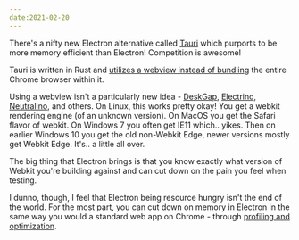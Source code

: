 ```yaml
---
date:2021-02-20
---
```

There's a nifty new Electron alternative called [Tauri][1] which purports
to be more memory efficient than Electron!  Competition is awesome!

Tauri is written in Rust and [utilizes a webview instead of bundling][2]
the entire Chrome browser within it.

Using a webview isn't a particularly new idea - [DeskGap][3], [Electrino][4], 
[Neutralino][5], and others.  On Linux, this works pretty okay!  You get a
webkit rendering engine (of an unknown version).  On MacOS you get
the Safari flavor of webkit.  On Windows 7 you often get IE11 which..
yikes.  Then on earlier Windows 10 you get the old non-Webkit Edge,
newer versions mostly get Webkit Edge.  It's.. a little all over.

The big thing that Electron brings is that you know exactly what version
of Webkit you're building against and can cut down on the pain you
feel when testing.

I dunno, though, I feel that Electron being resource hungry isn't the
end of the world.  For the most part, you can cut down on memory in
Electron in the same way you would a standard web app on Chrome -
through [profiling and optimization][6].


[1]: https://tauri.studio/
[2]: https://tauri.studio/en/docs/getting-started/technical-details#user-interface
[3]: https://deskgap.com/
[4]: https://github.com/pojala/electrino
[5]: https://github.com/neutralinojs/neutralinojs
[6]: https://www.electronjs.org/docs/tutorial/performance
